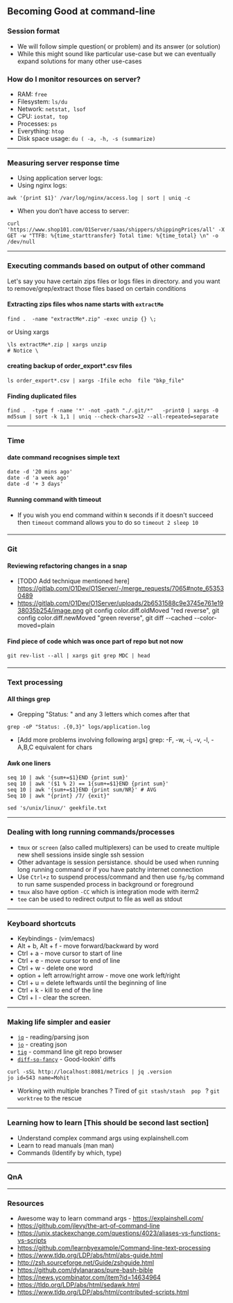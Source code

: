 ## Becoming Good at command-line

### Session format

* We will follow simple question( or problem) and its answer (or solution)
* While this might sound like particular use-case but we can eventually expand solutions for many other use-cases

### How do I monitor resources on server?

* RAM: `free`
* Filesystem: `ls/du`
* Network: `netstat, lsof `
* CPU: `iostat, top`
* Processes: `ps`
* Everything: `htop`
* Disk space usage: `du ( -a, -h, -s (summarize)`

___

### Measuring server response time

* Using application server logs:
* Using nginx logs: 
```
awk '{print $1}' /var/log/nginx/access.log | sort | uniq -c
```
* When you don’t have access to server: 
```
curl 'https://www.shop101.com/O1Server/saas/shippers/shippingPrices/all' -X GET -w "TTFB: %{time_starttransfer} Total time: %{time_total} \n" -o /dev/null
```
___

### Executing commands based on output of other command

Let's say you have certain zips files or logs files in directory. and you want to remove/grep/extract those files based on certain conditions

#### Extracting zips files whos name starts with `extractMe`
```
find .  -name "extractMe*.zip" -exec unzip {} \; 
```
or Using xargs
```
\ls extractMe*.zip | xargs unzip 
# Notice \
```

#### creating backup of order_export*.csv files
```
ls order_export*.csv | xargs -Ifile echo  file "bkp_file"
```

#### Finding duplicated files

```
find .  -type f -name '*' -not -path "./.git/*"   -print0 | xargs -0 md5sum | sort -k 1,1 | uniq --check-chars=32 --all-repeated=separate
```
___

### Time

#### date command recognises simple text

```
date -d '20 mins ago'
date -d 'a week ago'
date -d '+ 3 days'
```

#### Running command with timeout

* If you wish you end command within `N` seconds if it doesn't succeed then `timeout` command allows you to do so
`timeout 2 sleep 10`

#### 
___
### Git

#### Reviewing refactoring changes in a snap

* [TODO Add technique mentioned here] https://gitlab.com/O1Dev/O1Server/-/merge_requests/7065#note_653530489
* https://gitlab.com/O1Dev/O1Server/uploads/2b6531588c9e3745e761e1938035b254/image.png
git config color.diff.oldMoved "red reverse", git config color.diff.newMoved "green reverse", git diff --cached --color-moved=plain

#### Find piece of code which was once part of repo but not now
```
git rev-list --all | xargs git grep MDC | head
```

#### 
___

### Text processing

#### All things grep

* Grepping "Status: " and any 3 letters which comes after that  
```
grep -oP "Status: .{0,3}" logs/application.log
```
* [Add more problems involving following args]  grep: -F, -w, -i, -v, -l, -A,B,C equivalent for chars

#### Awk one liners

```
seq 10 | awk '{sum+=$1}END {print sum}'
seq 10 | awk '($1 % 2) == 1{sum+=$1}END {print sum}'
seq 10 | awk '{sum+=$1}END {print sum/NR}' # AVG
Seq 10 | awk "{print} /7/ {exit}"

sed 's/unix/linux/' geekfile.txt
```




___


### Dealing with long running commands/processes

* `tmux` or `screen` (also called multiplexers) can be used to create multiple new shell sessions inside single ssh session  
* Other advantage is session persistance. should be used when running long running command or if you have patchy internet connection
* Use `Ctrl+z` to suspend process/command and then use `fg/bg` command to run same suspended process in background or foreground
* `tmux` also have option `-CC` which is integration mode with iterm2
* `tee` can be used to redirect output to file as well as stdout

___


### Keyboard shortcuts

* Keybindings - (vim/emacs)
* Alt + b, Alt + f - move forward/backward by word
* Ctrl + a - move cursor to start of line
* Ctrl + e - move cursor to end of line
* Ctrl + w - delete one word
* option + left arrow/right arrow - move one work left/right
* Ctrl + u = delete leftwards until the beginning of line
* Ctrl + k - kill to end of the line
* Ctrl + l - clear the screen.

___


### Making life simpler and easier

* [`jq`](https://github.com/stedolan/jq) - reading/parsing json
* [`jo`](https://github.com/jpmens/jo) - creating json 
* [`tig`](https://jonas.github.io/tig/) - command line git repo browser
* [`diff-so-fancy`](https://github.com/so-fancy/diff-so-fancy) - Good-lookin' diffs

```
curl -sSL http://localhost:8081/metrics | jq .version
jo id=543 name=Mohit
```
* Working with multiple branches ? Tired of `git stash/stash  pop ` ?  `git worktree` to the rescue

___


### Learning how to learn [This should be second last section]

* Understand complex command args using explainshell.com
* Learn to read manuals (man man)
* Commands (Identify by which, type)

___


### QnA

___


### Resources

* Awesome way to learn command args - https://explainshell.com/
* https://github.com/jlevy/the-art-of-command-line
* https://unix.stackexchange.com/questions/4023/aliases-vs-functions-vs-scripts 
* https://github.com/learnbyexample/Command-line-text-processing
* https://www.tldp.org/LDP/abs/html/abs-guide.html 
* http://zsh.sourceforge.net/Guide/zshguide.html 
* https://github.com/dylanaraps/pure-bash-bible 
* https://news.ycombinator.com/item?id=14634964 
* https://tldp.org/LDP/abs/html/sedawk.html 
* https://www.tldp.org/LDP/abs/html/contributed-scripts.html
